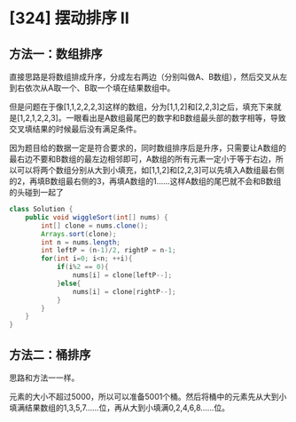 # [324] 摆动排序 II

## 方法一：数组排序

直接思路是将数组排成升序，分成左右两边（分别叫做A、B数组），然后交叉从左到右依次从A取一个、B取一个填在结果数组中。

但是问题在于像[1,1,2,2,2,3]这样的数组，分为[1,1,2]和[2,2,3]之后，填充下来就是[1,2,1,2,2,3]。一眼看出是A数组最尾巴的数字和B数组最头部的数字相等，导致交叉填结果的时候最后没有满足条件。

因为题目给的数据一定是符合要求的，同时数组排序后是升序，只需要让A数组的最右边不要和B数组的最左边相邻即可，A数组的所有元素一定小于等于右边，所以可以将两个数组分别从大到小填充，如[1,1,2]和[2,2,3]可以先填入A数组最右侧的2，再填B数组最右侧的3，再填A数组的1……这样A数组的尾巴就不会和B数组的头碰到一起了

~~~java
class Solution {
    public void wiggleSort(int[] nums) {
        int[] clone = nums.clone();
        Arrays.sort(clone);
        int n = nums.length;
        int leftP = (n-1)/2, rightP = n-1;
        for(int i=0; i<n; ++i){
            if(i%2 == 0){
                nums[i] = clone[leftP--];
            }else{
                nums[i] = clone[rightP--];
            }
        }
    } 
}
~~~

## 方法二：桶排序

思路和方法一一样。

元素的大小不超过5000，所以可以准备5001个桶。然后将桶中的元素先从大到小填满结果数组的1,3,5,7……位，再从大到小填满0,2,4,6,8……位。